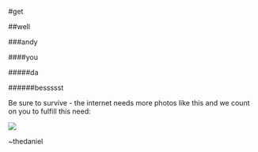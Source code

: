 #get

##well

###andy

####you

#####da

######bessssst

Be sure to survive - the internet needs more photos like this and we count on
you to fulfill this need:

![](http://farm6.staticflickr.com/5076/6939394154_6f5ab3c7b6.jpg)

~thedaniel
